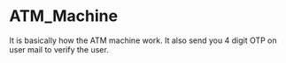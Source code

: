 # ATM_Machine
It is basically how the ATM machine work. 
It also send you 4 digit OTP on user mail to verify the user.
